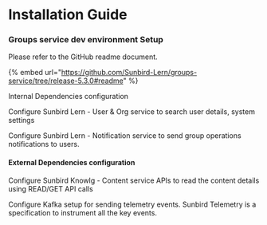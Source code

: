 # Installation Guide

### Groups service dev environment Setup

Please refer to the GitHub readme document.

{% embed url="https://github.com/Sunbird-Lern/groups-service/tree/release-5.3.0#readme" %}

Internal Dependencies configuration

Configure Sunbird Lern - User & Org service to search user details, system settings

Configure Sunbird Lern - Notification service to send group operations notifications to users.

#### External Dependencies configuration

Configure Sunbird Knowlg - Content service APIs to read the content details using READ/GET API calls

Configure Kafka setup for sending telemetry events. Sunbird Telemetry is a specification to instrument all the key events.
